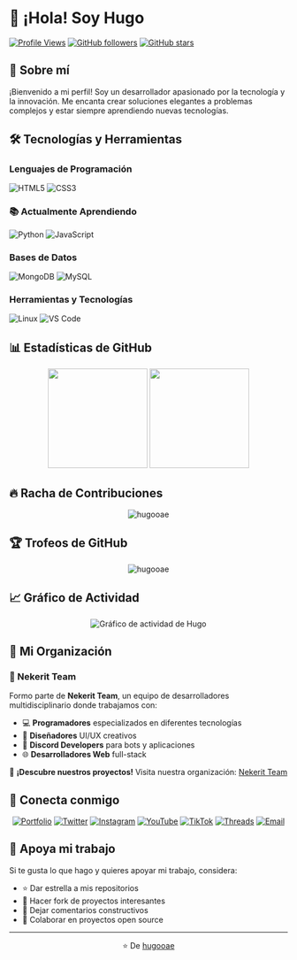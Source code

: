 # 👋 ¡Hola! Soy Hugo

[![Profile Views](https://komarev.com/ghpvc/?username=hugooae&color=blue&style=flat-square)](https://github.com/hugooae)
[![GitHub followers](https://img.shields.io/github/followers/hugooae?style=flat-square&color=blue)](https://github.com/hugooae?tab=followers)
[![GitHub stars](https://img.shields.io/github/stars/hugooae?style=flat-square&color=yellow)](https://github.com/hugooae)

## 🚀 Sobre mí

¡Bienvenido a mi perfil! Soy un desarrollador apasionado por la tecnología y la innovación. Me encanta crear soluciones elegantes a problemas complejos y estar siempre aprendiendo nuevas tecnologías.

## 🛠️ Tecnologías y Herramientas

### Lenguajes de Programación
![HTML5](https://img.shields.io/badge/-HTML5-E34F26?style=flat-square&logo=html5&logoColor=white)
![CSS3](https://img.shields.io/badge/-CSS3-1572B6?style=flat-square&logo=css3&logoColor=white)

### 📚 Actualmente Aprendiendo
![Python](https://img.shields.io/badge/-Python-3776AB?style=flat-square&logo=python&logoColor=white)
![JavaScript](https://img.shields.io/badge/-JavaScript-F7DF1E?style=flat-square&logo=javascript&logoColor=black)

### Bases de Datos
![MongoDB](https://img.shields.io/badge/-MongoDB-47A248?style=flat-square&logo=mongodb&logoColor=white)
![MySQL](https://img.shields.io/badge/-MySQL-4479A1?style=flat-square&logo=mysql&logoColor=white)

### Herramientas y Tecnologías
![Linux](https://img.shields.io/badge/-Linux-FCC624?style=flat-square&logo=linux&logoColor=black)
![VS Code](https://img.shields.io/badge/-VS%20Code-007ACC?style=flat-square&logo=visual-studio-code&logoColor=white)

## 📊 Estadísticas de GitHub

<div align="center">
  <img height="180em" src="https://github-readme-stats.vercel.app/api?username=hugooae&show_icons=true&theme=tokyonight&include_all_commits=true&count_private=true"/>
  <img height="180em" src="https://github-readme-stats.vercel.app/api/top-langs/?username=hugooae&layout=compact&langs_count=7&theme=tokyonight"/>
</div>

## 🔥 Racha de Contribuciones

<div align="center">
  <img src="https://github-readme-streak-stats.herokuapp.com/?user=hugooae&theme=tokyonight" alt="hugooae" />
</div>

## 🏆 Trofeos de GitHub

<div align="center">
  <img src="https://github-profile-trophy.vercel.app/?username=hugooae&theme=tokyonight&row=1&column=6" alt="hugooae" />
</div>

## 📈 Gráfico de Actividad

<div align="center">
  <img src="https://github-readme-activity-graph.vercel.app/graph?username=hugooae&theme=tokyo-night&custom_title=Gráfico%20de%20Contribuciones%20de%20Hugo&hide_border=true" alt="Gráfico de actividad de Hugo">
</div>

## 👥 Mi Organización

### 🏢 Nekerit Team
Formo parte de **Nekerit Team**, un equipo de desarrolladores multidisciplinario donde trabajamos con:
- 💻 **Programadores** especializados en diferentes tecnologías
- 🎨 **Diseñadores** UI/UX creativos
- 🤖 **Discord Developers** para bots y aplicaciones
- 🌐 **Desarrolladores Web** full-stack

🔗 **¡Descubre nuestros proyectos!** Visita nuestra organización: [Nekerit Team](https://github.com/Nekerit-Team)

## 🤝 Conecta conmigo

<div align="center">

[![Portfolio](https://img.shields.io/badge/-Portfolio-FF5722?style=for-the-badge&logo=google-chrome&logoColor=white)](https://soyhugo.es)
[![Twitter](https://img.shields.io/badge/-Twitter-1DA1F2?style=for-the-badge&logo=twitter&logoColor=white)](https://twitter.com/hugooae)
[![Instagram](https://img.shields.io/badge/-Instagram-E4405F?style=for-the-badge&logo=instagram&logoColor=white)](https://instagram.com/hugoo.ae)
[![YouTube](https://img.shields.io/badge/-YouTube-FF0000?style=for-the-badge&logo=youtube&logoColor=white)](https://youtube.com/@hugooae)
[![TikTok](https://img.shields.io/badge/-TikTok-000000?style=for-the-badge&logo=tiktok&logoColor=white)](https://tiktok.com/@hugooae)
[![Threads](https://img.shields.io/badge/-Threads-000000?style=for-the-badge&logo=threads&logoColor=white)](https://threads.net/@hugoo.ae)
[![Email](https://img.shields.io/badge/-Email-D14836?style=for-the-badge&logo=gmail&logoColor=white)](mailto:info@soyhugo.es)

</div>

## 💝 Apoya mi trabajo

Si te gusta lo que hago y quieres apoyar mi trabajo, considera:

- ⭐ Dar estrella a mis repositorios
- 🍴 Hacer fork de proyectos interesantes
- 💬 Dejar comentarios constructivos
- 🤝 Colaborar en proyectos open source

<!-- 
<div align="center">

[![Buy Me A Coffee](https://img.shields.io/badge/-Buy%20Me%20A%20Coffee-FFDD00?style=for-the-badge&logo=buy-me-a-coffee&logoColor=black)](https://buymeacoffee.com/hugooae)

</div>
-->

---

<div align="center">

⭐️ De [hugooae](https://github.com/hugooae)

</div>
